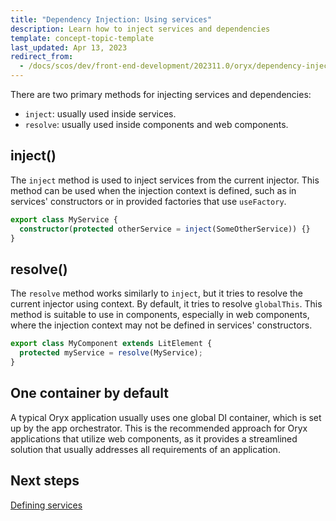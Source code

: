 ```yaml
---
title: "Dependency Injection: Using services"
description: Learn how to inject services and dependencies
template: concept-topic-template
last_updated: Apr 13, 2023
redirect_from:
  - /docs/scos/dev/front-end-development/202311.0/oryx/dependency-injection/dependency-injection-using-services.html
---
```


There are two primary methods for injecting services and dependencies:

- `inject`: usually used inside services.
- `resolve`: usually used inside components and web components.

## inject()

The `inject` method is used to inject services from the current injector. This method can be used when the injection context is defined, such as in services' constructors or in provided factories that use `useFactory`.

```ts
export class MyService {
  constructor(protected otherService = inject(SomeOtherService)) {}
}
```

## resolve()

The `resolve` method works similarly to `inject`, but it tries to resolve the current injector using context. By default, it tries to resolve `globalThis`. This method is suitable to use in components, especially in web components, where the injection context may not be defined in services' constructors.

```ts
export class MyComponent extends LitElement {
  protected myService = resolve(MyService);
}
```

## One container by default

A typical Oryx application usually uses one global DI container, which is set up by the app orchestrator. This is the recommended approach for Oryx applications that utilize web components, as it provides a streamlined solution that usually addresses all requirements of an application.


## Next steps

[Defining services](/docs/oryx/architecture/dependency-injection/dependency-injection-defining-services.md)
